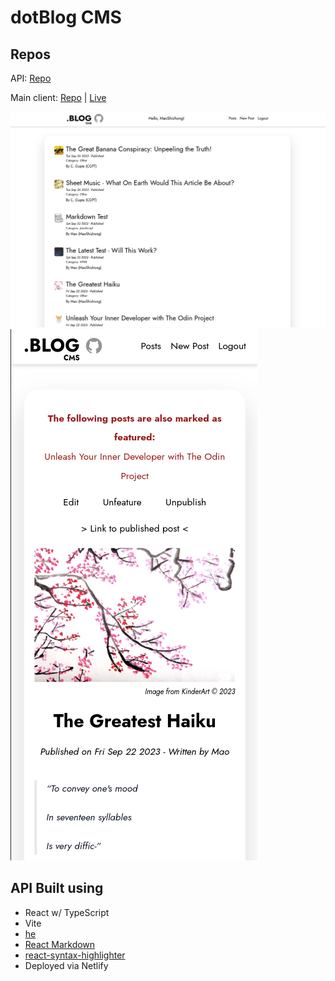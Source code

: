 # dotBlog CMS

## Repos

API: [Repo](https://github.com/MaoShizhong/blog-API)

Main client: [Repo](https://github.com/MaoShizhong/dotBLOG) | [Live](https://dotblog.netlify.app/)

![Alt text](desktop.png)
![Alt text](mobile.png)

## API Built using

-   React w/ TypeScript
-   Vite
-   [he](https://www.npmjs.com/package/he)
-   [React Markdown](https://github.com/remarkjs/react-markdown)
-   [react-syntax-highlighter](https://www.npmjs.com/package/react-syntax-highlighter)
-   Deployed via Netlify

<br>

